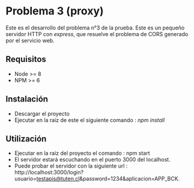 # Problema 3 (proxy)

Este es el desarrollo del problema n°3 de la prueba.
Este es un pequeño servidor HTTP con *express*, que resuelve el problema de CORS generado por el servicio web.

## Requisitos
  * Node >= 8
  * NPM >= 6

## Instalación
  * Descargar el proyecto
  * Ejecutar en la raiz de este el siguiente comando : *npm install*

## Utilización
  * Ejecutar en la raiz del proyecto el comando : npm start
  * El servidor estará escuchando en el puerto 3000 del localhost.
  * Puede probar el servidor con la siguiente url : http://localhost:3000/login?usuario=testapis@tuten.cl&password=1234&aplicacion=APP_BCK.
  
